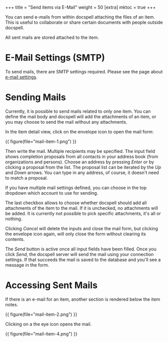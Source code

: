 +++
title = "Send items via E-Mail"
weight = 50
[extra]
mktoc = true
+++

You can send e-mails from within docspell attaching the files of an
item. This is useful to collaborate or share certain documents with
people outside docspell.

All sent mails are stored attached to the item.


# E-Mail Settings (SMTP)

To send mails, there are SMTP settings required. Please see the page
about [e-mail settings](@/docs/webapp/emailsettings.md#smtp-settings).


# Sending Mails

Currently, it is possible to send mails related to only one item. You
can define the mail body and docspell will add the attachments of an
item, or you may choose to send the mail without any attachments.

In the item detail view, click on the envelope icon to open the mail
form:

{{ figure(file="mail-item-1.png") }}

Then write the mail. Multiple recipients may be specified. The input
field shows completion proposals from all contacts in your address
book (from organizations and persons). Choose an address by pressing
*Enter* or by clicking a proposal from the list. The proposal list can
be iterated by the *Up* and *Down* arrows. You can type in any
address, of course, it doesn't need to match a proposal.

If you have multiple mail settings defined, you can choose in the top
dropdown which account to use for sending.

The last checkbox allows to choose whether docspell should add all
attachments of the item to the mail. If it is unchecked, no
attachments will be added. It is currently not possible to pick
specific attachments, it's all or nothing.

Clicking *Cancel* will delete the inputs and close the mail form, but
clicking the envelope icon again, will only close the form without
clearing its contents.

The *Send* button is active once all input fields have been filled.
Once you click *Send*, the docspell server will send the mail using
your connection settings. If that succeeds the mail is saved to the
database and you'll see a message in the form.

# Accessing Sent Mails

If there is an e-mail for an item, another section is rendered below
the item notes.

{{ figure(file="mail-item-2.png") }}

Clicking on a the eye icon opens the mail.

{{ figure(file="mail-item-4.png") }}
